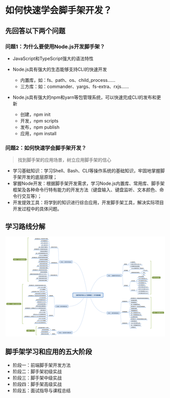 # 如何快速学会脚手架开发？

## 先回答以下两个问题
### 问题1：为什么要使用Node.js开发脚手架？
- JavaScript和TypeScript强大的语法特性
- Node.js具有强大的生态能够支持CLI的快速开发
  - 内置库，如：fs、path、os、child_process……
  - 三方库：如：commander、yargs、fs-extra、rxjs……

- Node.js具有强大的npm和yarn等包管理系统，可以快速完成CLI的发布和更新
  - 创建，npm init
  - 开发，npm scripts
  - 发布，npm publish
  - 应用，npm install


### 问题2：如何快速学会脚手架开发？
>  找到脚手架的应用场景，树立应用脚手架的信心

- 学习基础知识：学习Shell、Bash、CLI等操作系统的基础知识，牢固地掌握脚手架开发的底层原理；
- 掌握Node开发：根据脚手架开发需求，学习Node.js内置库、常用库、脚手架框架及各种命令行特有能力的开发方法（键盘输入、键盘监听、文本颜色、命令行交互等）；
- 开发提效工具：将学到的知识进行综合应用，开发脚手架工具，解决实际项目开发过程中的具体问题。

## 学习路线分解
![img](./img/02-img.png)

## 脚手架学习和应用的五大阶段
- 阶段一：前端脚手架开发方法
- 阶段二：脚手架初级实战
- 阶段三：脚手架中级实战
- 阶段四：脚手架高级实战
- 阶段五：面试指导与课程总结
